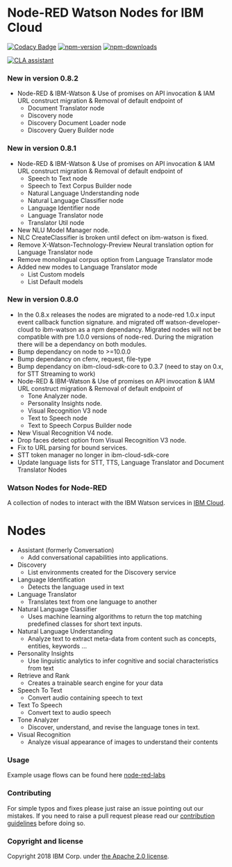 Node-RED Watson Nodes for IBM Cloud
=====================================

[![Codacy Badge](https://api.codacy.com/project/badge/Grade/4f98536040924add9da4ca1deecb72b4)](https://www.codacy.com/app/BetaWorks-NodeRED-Watson/node-red-node-watson?utm_source=github.com&amp;utm_medium=referral&amp;utm_content=watson-developer-cloud/node-red-node-watson&amp;utm_campaign=Badge_Grade)
[![npm-version](https://img.shields.io/npm/v/node-red-node-watson.svg)](https://www.npmjs.com/package/node-red-node-watson)
[![npm-downloads](https://img.shields.io/npm/dm/node-red-node-watson.svg)](https://www.npmjs.com/package/node-red-node-watson)

<a href="https://cla-assistant.io/watson-developer-cloud/node-red-node-watson"><img src="https://cla-assistant.io/readme/badge/watson-developer-cloud/node-red-node-watson" alt="CLA assistant" /></a>

### New in version 0.8.2
- Node-RED & IBM-Watson & Use of promises on API invocation & IAM URL construct migration & Removal of default endpoint of
    - Document Translator node
    - Discovery node
    - Discovery Document Loader node
    - Discovery Query Builder node


### New in version 0.8.1
- Node-RED & IBM-Watson & Use of promises on API invocation & IAM URL construct migration & Removal of default endpoint of
    - Speech to Text node
    - Speech to Text Corpus Builder node
    - Natural Language Understanding node
    - Natural Language Classifier node
    - Language Identifier node
    - Language Translator node
    - Translator Util node
- New NLU Model Manager node.
- NLC CreateClassifier is broken until defect on ibm-watson is fixed.
- Remove X-Watson-Technology-Preview Neural translation option for Language Translator node
- Remove monolingual corpus option from Language Translator mode
- Added new modes to Language Translator mode
  - List Custom models
  - List Default models

### New in version 0.8.0
- In the 0.8.x releases the nodes are migrated to a node-red 1.0.x input
event callback function signature.
and migrated off watson-developer-cloud to ibm-watson as a npm dependancy.
Migrated nodes will not be compatible with pre 1.0.0 versions of node-red.
During the migration there will be a dependancy on both modules.
- Bump dependancy on node to >=10.0.0
- Bump dependancy on cfenv, request, file-type
- Bump dependancy on ibm-cloud-sdk-core to 0.3.7 (need to stay on 0.x, for STT Streaming to work)
- Node-RED & IBM-Watson & Use of promises on API invocation & IAM URL construct migration & Removal of default endpoint of
    - Tone Analyzer node.
    - Personality Insights node.
    - Visual Recognition V3 node
    - Text to Speech node
    - Text to Speech Corpus Builder node
- New Visual Recognition V4 node.
- Drop faces detect option from Visual Recognition V3 node.
- Fix to URL parsing for bound services.
- STT token manager no longer in ibm-cloud-sdk-core
- Update language lists for STT, TTS, Language Translator and Document Translator Nodes

### Watson Nodes for Node-RED
A collection of nodes to interact with the IBM Watson services in [IBM Cloud](http://bluemix.net).

# Nodes

- Assistant (formerly Conversation)
    - Add conversational capabilities into applications.
- Discovery
    - List environments created for the Discovery service
- Language Identification
    - Detects the language used in text
- Language Translator
    - Translates text from one language to another    
- Natural Language Classifier
    - Uses machine learning algorithms to return the top matching predefined classes for short text inputs.
- Natural Language Understanding
    - Analyze text to extract meta-data from content such as concepts, entities, keywords ...
- Personality Insights
    - Use linguistic analytics to infer cognitive and social characteristics from text
- Retrieve and Rank
    - Creates a trainable search engine for your data  
- Speech To Text
    - Convert audio containing speech to text
- Text To Speech
    - Convert text to audio speech
- Tone Analyzer
    - Discover, understand, and revise the language tones in text.
- Visual Recognition
    - Analyze visual appearance of images to understand their contents

### Usage
Example usage flows can be found here [node-red-labs](https://github.com/watson-developer-cloud/node-red-labs)

### Contributing

For simple typos and fixes please just raise an issue pointing out our mistakes.
If you need to raise a pull request please read our [contribution guidelines](https://github.com/watson-developer-cloud/node-red-node-watson/blob/master/CONTRIBUTING.md)
before doing so.

### Copyright and license

Copyright 2018 IBM Corp. under [the Apache 2.0 license](LICENSE).
